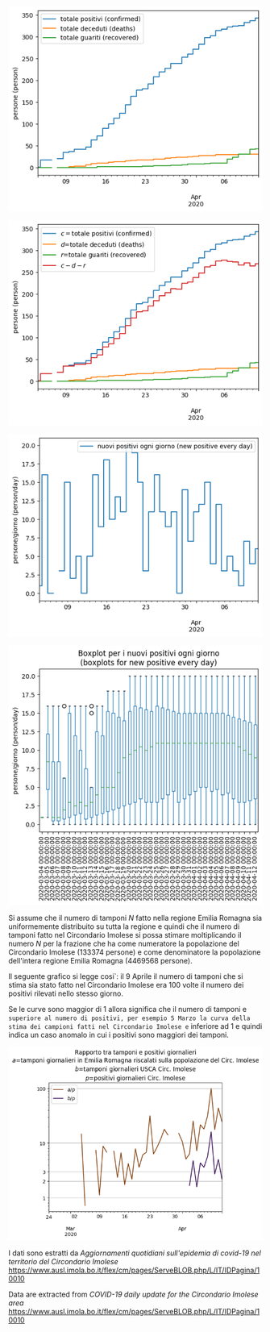 ![COVID-19 cumulative graph](COVID-19-cumulative.png)

![COVID-19 cumulative graph with formula](COVID-19-cumulative-formula.png)

![COVID-19 daily positive graph](COVID-19-daily_delta_positive.png)

![Boxplot for daily positive graph](COVID-19-daily_positive_boxplot.png)

Si assume che il numero di tamponi *N* fatto nella regione Emilia Romagna sia
uniformemente distribuito su tutta la regione e quindi che il numero di 
tamponi fatto nel Circondario Imolese si possa stimare moltiplicando
il numero *N* per la frazione che ha come numeratore la popolazione
del Circondario Imolese (133374 persone) e come denominatore la popolazione
dell'intera regione Emilia Romagna (4469568 persone).

Il seguente grafico si legge cosi`: il 9 Aprile il numero di tamponi
che si stima sia stato fatto nel Circondario Imolese era 100 volte
il numero dei positivi rilevati nello stesso giorno.

Se le curve sono maggior di 1 allora significa che il numero di tamponi
e` superiore al numero di positivi, per esempio 5 Marzo la curva della stima
dei campioni fatti nel Circondario Imolese e` inferiore ad 1 e quindi
indica un caso anomalo in cui i positivi sono maggiori dei tamponi.

![COVID-19 cumulative graph and swabs data](COVID-19-swabs.png)

I dati sono estratti da 
*Aggiornamenti quotidiani sull'epidemia di covid-19 nel territorio del Circondario Imolese*
https://www.ausl.imola.bo.it/flex/cm/pages/ServeBLOB.php/L/IT/IDPagina/10010

Data are extracted from 
*COVID-19 daily update for the Circondario Imolese area*
https://www.ausl.imola.bo.it/flex/cm/pages/ServeBLOB.php/L/IT/IDPagina/10010